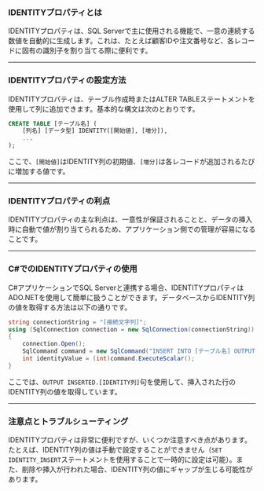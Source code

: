 ### IDENTITYプロパティとは

IDENTITYプロパティは、SQL Serverで主に使用される機能で、一意の連続する数値を自動的に生成します。これは、たとえば顧客IDや注文番号など、各レコードに固有の識別子を割り当てる際に便利です。

---

### IDENTITYプロパティの設定方法

IDENTITYプロパティは、テーブル作成時またはALTER TABLEステートメントを使用して列に追加できます。基本的な構文は次のとおりです。

```sql
CREATE TABLE [テーブル名] (
    [列名] [データ型] IDENTITY([開始値], [増分]),
    ...
);
```

ここで、`[開始値]`はIDENTITY列の初期値、`[増分]`は各レコードが追加されるたびに増加する値です。

---

### IDENTITYプロパティの利点

IDENTITYプロパティの主な利点は、一意性が保証されることと、データの挿入時に自動で値が割り当てられるため、アプリケーション側での管理が容易になることです。

---

### C#でのIDENTITYプロパティの使用

C#アプリケーションでSQL Serverと連携する場合、IDENTITYプロパティはADO.NETを使用して簡単に扱うことができます。データベースからIDENTITY列の値を取得する方法は以下の通りです。

```csharp
string connectionString = "[接続文字列]";
using (SqlConnection connection = new SqlConnection(connectionString))
{
    connection.Open();
    SqlCommand command = new SqlCommand("INSERT INTO [テーブル名] OUTPUT INSERTED.[IDENTITY列] VALUES ([その他の値])", connection);
    int identityValue = (int)command.ExecuteScalar();
}
```

ここでは、`OUTPUT INSERTED.[IDENTITY列]`句を使用して、挿入された行のIDENTITY列の値を取得しています。

---

### 注意点とトラブルシューティング

IDENTITYプロパティは非常に便利ですが、いくつか注意すべき点があります。たとえば、IDENTITY列の値は手動で設定することができません（`SET IDENTITY_INSERT`ステートメントを使用することで一時的に設定は可能）。また、削除や挿入が行われた場合、IDENTITY列の値にギャップが生じる可能性があります。